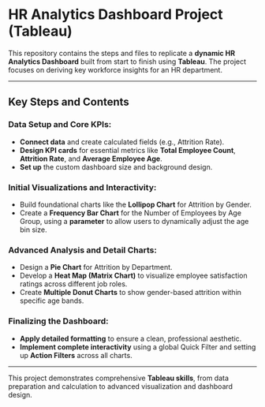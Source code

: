 # HR Analytics Dashboard Project (Tableau)

This repository contains the steps and files to replicate a **dynamic HR Analytics Dashboard** built from start to finish using **Tableau**. The project focuses on deriving key workforce insights for an HR department.

---

## Key Steps and Contents

### Data Setup and Core KPIs:

* **Connect data** and create calculated fields (e.g., Attrition Rate).
* **Design KPI cards** for essential metrics like **Total Employee Count**, **Attrition Rate**, and **Average Employee Age**.
* **Set up** the custom dashboard size and background design.

### Initial Visualizations and Interactivity:

* Build foundational charts like the **Lollipop Chart** for Attrition by Gender.
* Create a **Frequency Bar Chart** for the Number of Employees by Age Group, using a **parameter** to allow users to dynamically adjust the age bin size.

### Advanced Analysis and Detail Charts:

* Design a **Pie Chart** for Attrition by Department.
* Develop a **Heat Map (Matrix Chart)** to visualize employee satisfaction ratings across different job roles.
* Create **Multiple Donut Charts** to show gender-based attrition within specific age bands.

### Finalizing the Dashboard:

* **Apply detailed formatting** to ensure a clean, professional aesthetic.
* **Implement complete interactivity** using a global Quick Filter and setting up **Action Filters** across all charts.

---

This project demonstrates comprehensive **Tableau skills**, from data preparation and calculation to advanced visualization and dashboard design.
